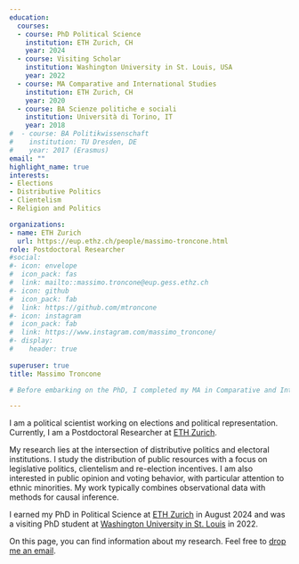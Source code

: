 ```yaml
---
education:
  courses:
  - course: PhD Political Science
    institution: ETH Zurich, CH
    year: 2024
  - course: Visiting Scholar
    institution: Washington University in St. Louis, USA
    year: 2022
  - course: MA Comparative and International Studies
    institution: ETH Zurich, CH
    year: 2020
  - course: BA Scienze politiche e sociali
    institution: Università di Torino, IT
    year: 2018
#  - course: BA Politikwissenschaft
#    institution: TU Dresden, DE
#    year: 2017 (Erasmus)
email: ""
highlight_name: true
interests:
- Elections
- Distributive Politics
- Clientelism
- Religion and Politics

organizations:
- name: ETH Zurich
  url: https://eup.ethz.ch/people/massimo-troncone.html
role: Postdoctoral Researcher
#social:
#- icon: envelope
#  icon_pack: fas
#  link: mailto::massimo.troncone@eup.gess.ethz.ch
#- icon: github
#  icon_pack: fab
#  link: https://github.com/mtroncone
#- icon: instagram
#  icon_pack: fab
#  link: https://www.instagram.com/massimo_troncone/
#- display:
#    header: true
  
superuser: true
title: Massimo Troncone

# Before embarking on the PhD, I completed my MA in Comparative and International Studies at [ETH Zurich #(https://macis.gess.ethz.ch/), and the BA in Political Science between the [University of Turin] #(https://www.didattica-cps.unito.it/do/home.pl) and the [Dresden University of Technology](https://tu- #dresden.de/gsw/phil/powi). 

---
```


I am a political scientist working on elections and political representation. Currently, I am a Postdoctoral Researcher at [ETH Zurich](https://eup.ethz.ch/).

My research lies at the intersection of distributive politics and electoral institutions. I study the distribution of public resources with a focus on legislative politics, clientelism and re-election incentives. I am also interested in public opinion and voting behavior, with particular attention to ethnic minorities. My work typically combines observational data with methods for causal inference.

I earned my PhD in Political Science at [ETH Zurich](https://eup.ethz.ch/) in August 2024 and was a visiting PhD student at [Washington University in St. Louis](https://polisci.wustl.edu/) in 2022.

On this page, you can find information about my research. Feel free to [drop me an email](mailto::massimo.troncone@eup.gess.ethz.ch).